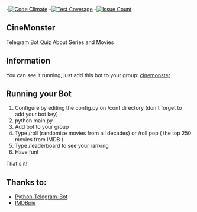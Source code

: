 -[![Code Climate](https://codeclimate.com/github/toymak3r/CineMonster/badges/gpa.svg)](https://codeclimate.com/github/toymak3r/CineMonster)
-[![Test Coverage](https://codeclimate.com/github/toymak3r/CineMonster/badges/coverage.svg)](https://codeclimate.com/github/toymak3r/CineMonster/coverage)
-[![Issue Count](https://codeclimate.com/github/toymak3r/CineMonster/badges/issue_count.svg)](https://codeclimate.com/github/toymak3r/CineMonster)

## CineMonster
Telegram Bot Quiz About Series and Movies

## Information
You can see it running, just add this bot to your group: [cinemonster](http://telegram.me/cinequizbot)

## Running your Bot
1. Configure by editing the config.py on /conf directory (don't forget to add your bot key)
2. python main.py
3. Add bot to your group
4. Type /roll (randomize movies from all decades) or /roll pop ( the top 250 movies from IMDB )
5. Type /leaderboard to see your ranking
6. Have fun!

That's it!

## Thanks to:
* [Python-Telegram-Bot](https://github.com/python-telegram-bot/python-telegram-bot) <br />
* [IMDBpie](https://github.com/richardasaurus/imdb-pie)
